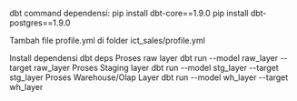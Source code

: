 dbt command dependensi: pip install dbt-core==1.9.0 pip install dbt-postgres==1.9.0

Tambah file profile.yml di folder ict_sales/profile.yml

Install dependensi dbt deps
Proses raw layer dbt run --model raw_layer --target raw_layer
Proses Staging layer dbt run --model stg_layer --target stg_layer
Proses Warehouse/Olap Layer dbt run --model wh_layer --target wh_layer
